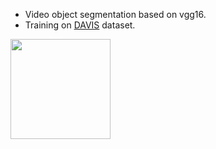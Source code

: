* Video object segmentation based on vgg16.
* Training on [DAVIS](https://davischallenge.org/) dataset.

<img src="/img/links_logo/model_zoo.png"  height="160" width="160">

